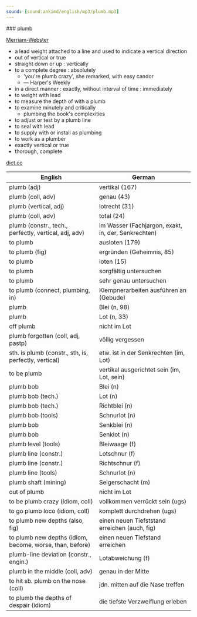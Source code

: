 ```yaml
---
sound: [sound:ankimd/english/mp3/plumb.mp3]
---
```


\### plumb

[Merriam-Webster](https://www.merriam-webster.com/dictionary/plumb)

- a lead weight attached to a line and used to indicate a vertical direction
- out of vertical or true
- straight down or up : vertically
- to a complete degree : absolutely
    - 'you're plumb crazy', she remarked, with easy candor
    - — Harper's Weekly
- in a direct manner : exactly, without interval of time : immediately
- to weight with lead
- to measure the depth of with a plumb
- to examine minutely and critically
    - plumbing the book's complexities
- to adjust or test by a plumb line
- to seal with lead
- to supply with or install as plumbing
- to work as a plumber
- exactly vertical or true
- thorough, complete

[dict.cc](https://www.dict.cc/plumb)

| English        | German       |
| -------------- | ------------ |
| plumb (adj) | vertikal (167) |
| plumb (coll, adv) | genau (43) |
| plumb (vertical, adj) | lotrecht (31) |
| plumb (coll, adv) | total (24) |
| plumb (constr., tech., perfectly, vertical, adj, adv) | im Wasser (Fachjargon, exakt, in, der, Senkrechten) |
| to plumb | ausloten (179) |
| to plumb (fig) | ergründen (Geheimnis, 85) |
| to plumb | loten (15) |
| to plumb | sorgfältig untersuchen |
| to plumb | sehr genau untersuchen |
| to plumb (connect, plumbing, in) | Klempnerarbeiten ausführen an (Gebude) |
| plumb | Blei (n, 98) |
| plumb | Lot (n, 33) |
| off plumb | nicht im Lot |
| plumb forgotten (coll, adj, pastp) | völlig vergessen |
| sth. is plumb (constr., sth, is, perfectly, vertical) | etw. ist in der Senkrechten (im, Lot) |
| to be plumb | vertikal ausgerichtet sein (im, Lot, sein) |
| plumb bob | Blei (n) |
| plumb bob (tech.) | Lot (n) |
| plumb bob (tech.) | Richtblei (n) |
| plumb bob (tools) | Schnurlot (n) |
| plumb bob | Senkblei (n) |
| plumb bob | Senklot (n) |
| plumb level (tools) | Bleiwaage (f) |
| plumb line (constr.) | Lotschnur (f) |
| plumb line (constr.) | Richtschnur (f) |
| plumb line (tools) | Schnurlot (n) |
| plumb shaft (mining) | Seigerschacht (m) |
| out of plumb | nicht im Lot |
| to be plumb crazy (idiom, coll) | vollkommen verrückt sein (ugs) |
| to go plumb loco (idiom, coll) | komplett durchdrehen (ugs) |
| to plumb new depths (also, fig) | einen neuen Tiefststand erreichen (auch, fig) |
| to plumb new depths (idiom, become, worse, than, before) | einen neuen Tiefstand erreichen |
| plumb-line deviation (constr., engin.) | Lotabweichung (f) |
| plumb in the middle (coll, adv) | genau in der Mitte |
| to hit sb. plumb on the nose (coll) | jdn. mitten auf die Nase treffen |
| to plumb the depths of despair (idiom) | die tiefste Verzweiflung erleben |
